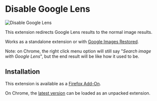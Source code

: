 # Disable Google Lens

![Disable Google Lens](https://i.imgur.com/M1adeLz.png)

This extension redirects Google Lens results to the normal image results.

Works as a standalone extension or with [Google Images Restored](https://github.com/fanfare/googleimagesrestored).

Note: on Chrome, the right click menu option will still say "*Search image with Google Lens*", but the end result will be like how it used to be.

## Installation

This extension is available as a [Firefox Add-On](https://addons.mozilla.org/en-US/firefox/addon/disablegooglelens/).

On Chrome, the [latest version](https://github.com/fanfare/disablegooglelens/releases/download/0.0.1/disable-google-lens_manifest_v3_chrome-0.0.1.zip) can be loaded as an unpacked extension.
